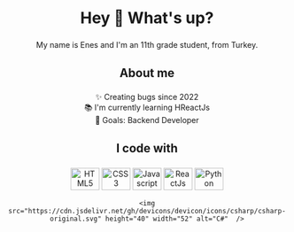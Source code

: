 
<h1 align="center">Hey 👋 What's up?</h1>

###

<p align="center">My name is Enes and I'm an 11th grade student, from Turkey.</p>

###

<h2 align="center">About me</h2>

###

<p align="center">✨ Creating bugs since 2022<br>📚 I'm currently learning HReactJs<br>🎯 Goals: Backend Developer</p>

###

<h2 align="center">I code with</h2>

###

<div align="center">

  <img src="https://cdn.jsdelivr.net/gh/devicons/devicon/icons/html5/html5-original.svg" height="40" width="52" alt="HTML5"  />

  <img src="https://cdn.jsdelivr.net/gh/devicons/devicon/icons/css3/css3-original.svg" height="40" width="52" alt="CSS3"  />

  <img src="https://cdn.jsdelivr.net/gh/devicons/devicon/icons/javascript/javascript-original.svg" height="40" width="52" alt="Javascript"  />

  <img src="https://cdn.jsdelivr.net/gh/devicons/devicon/icons/react/react-original.svg" height="40" width="52" alt="ReactJs"  />

  <img src="https://cdn.jsdelivr.net/gh/devicons/devicon/icons/python/python-original.svg" height="40" width="52" alt="Python"  />
  
    <img src="https://cdn.jsdelivr.net/gh/devicons/devicon/icons/csharp/csharp-original.svg" height="40" width="52" alt="C#"  />

  
</div>
